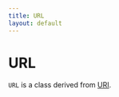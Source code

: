 ```yaml
---
title: URL
layout: default
---
```


# URL

<code>URL</code> is a class derived from <a href="URI">URI</a>.

